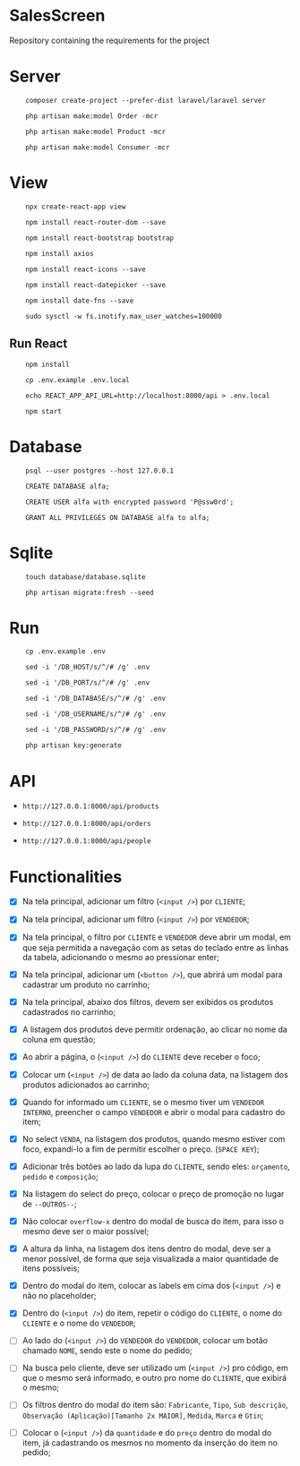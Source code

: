 # SalesScreen

Repository containing the requirements for the project

# Server

```
    composer create-project --prefer-dist laravel/laravel server

    php artisan make:model Order -mcr

    php artisan make:model Product -mcr

    php artisan make:model Consumer -mcr
```

# View

```
    npx create-react-app view

    npm install react-router-dom --save

    npm install react-bootstrap bootstrap

    npm install axios

    npm install react-icons --save

    npm install react-datepicker --save

    npm install date-fns --save

    sudo sysctl -w fs.inotify.max_user_watches=100000
```

## Run React

```
    npm install

    cp .env.example .env.local

    echo REACT_APP_API_URL=http://localhost:8000/api > .env.local

    npm start
```

# Database

```
    psql --user postgres --host 127.0.0.1

    CREATE DATABASE alfa;

    CREATE USER alfa with encrypted password 'P@ssw0rd';

    GRANT ALL PRIVILEGES ON DATABASE alfa to alfa;
```

# Sqlite

```
    touch database/database.sqlite

    php artisan migrate:fresh --seed
```

# Run

```
    cp .env.example .env

    sed -i '/DB_HOST/s/^/# /g' .env

    sed -i '/DB_PORT/s/^/# /g' .env

    sed -i '/DB_DATABASE/s/^/# /g' .env

    sed -i '/DB_USERNAME/s/^/# /g' .env

    sed -i '/DB_PASSWORD/s/^/# /g' .env

    php artisan key:generate
```

# API

* `http://127.0.0.1:8000/api/products`

* `http://127.0.0.1:8000/api/orders`

* `http://127.0.0.1:8000/api/people`

# Functionalities

* [x] Na tela principal, adicionar um filtro (`<input />`) por `CLIENTE`;

* [x] Na tela principal, adicionar um filtro (`<input />`) por `VENDEDOR`;

* [x] Na tela principal, o filtro por `CLIENTE` e `VENDEDOR` deve abrir um modal, em que seja permitida a navegação com as setas do teclado entre as linhas da tabela, adicionando o mesmo ao pressionar enter;

* [x] Na tela principal, adicionar um (`<button />`), que abrirá um modal para cadastrar um produto no carrinho;

* [x] Na tela principal, abaixo dos filtros, devem ser exibidos os produtos cadastrados no carrinho;

* [x] A listagem dos produtos deve permitir ordenação, ao clicar no nome da coluna em questão;

* [x] Ao abrir a página, o (`<input />`) do `CLIENTE` deve receber o foco;

* [x] Colocar um (`<input />`) de data ao lado da coluna data, na listagem dos produtos adicionados ao carrinho;

* [x] Quando for informado um `CLIENTE`, se o mesmo tiver um `VENDEDOR INTERNO`, preencher o campo `VENDEDOR` e abrir o modal para cadastro do item;

* [x] No select `VENDA`, na listagem dos produtos, quando mesmo estiver com foco, expandí-lo a fim de permitir escolher o preço. (`SPACE KEY`);

* [x] Adicionar três botões ao lado da lupa do `CLIENTE`, sendo eles: `orçamento`, `pedido` e `composição`;

* [x] Na listagem do select do preço, colocar o preço de promoção no lugar de `--OUTROS--`;

* [x] Não colocar `overflow-x` dentro do modal de busca do item, para isso o mesmo deve ser o maior possível;

* [x] A altura da linha, na listagem dos itens dentro do modal, deve ser a menor possível, de forma que seja visualizada a maior quantidade de itens possíveis;

* [x] Dentro do modal do item, colocar as labels em cima dos (`<input />`) e não no placeholder;

* [x] Dentro do (`<input />`) do item, repetir o código do `CLIENTE`, o nome do `CLIENTE` e o nome do `VENDEDOR`;

* [ ] Ao lado do (`<input />`) do `VENDEDOR` do `VENDEDOR`, colocar um botão chamado `NOME`, sendo este o nome do pedido;

* [ ] Na busca pelo cliente, deve ser utilizado um (`<input />`) pro código, em que o mesmo será informado, e outro pro nome do `CLIENTE`, que exibirá o mesmo;

* [ ] Os filtros dentro do modal do item são: `Fabricante`, `Tipo`, `Sub descrição`, `Observação (Aplicação)[Tamanho 2x MAIOR]`, `Medida`, `Marca` e `Gtin`;

* [ ] Colocar o (`<input />`) da `quantidade` e do `preço` dentro do modal do item, já cadastrando os mesmos no momento da inserção do item no pedido;